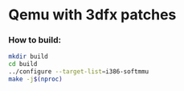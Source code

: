 # Qemu with 3dfx patches

### How to build:

```bash
mkdir build
cd build
../configure --target-list=i386-softmmu
make -j$(nproc)
```
